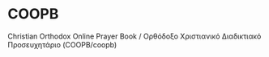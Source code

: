 # COOPB
Christian Orthodox Online Prayer Book /  Ορθόδοξο Χριστιανικό Διαδικτιακό Προσευχητάριο  (COOPB/coopb)
